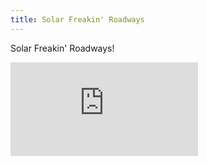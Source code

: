 ```yaml
---
title: Solar Freakin' Roadways
---
```


Solar Freakin' Roadways!

<div class="video-wrapper">
  <iframe title="Solar Freakin' Roadways" src="https://www.youtube-nocookie.com/embed/qlTA3rnpgzU?rel=0" frameborder="0" allowfullscreen></iframe>
</div>
